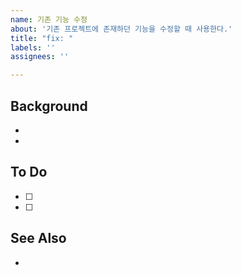 ```yaml
---
name: 기존 기능 수정
about: '기존 프로젝트에 존재하던 기능을 수정할 때 사용한다.'
title: "fix: "
labels: ''
assignees: ''

---
```


## Background
-
-

## To Do
- [ ] 
- [ ]

## See Also
-